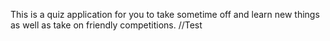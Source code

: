 This is a quiz application for you to take sometime off and learn new things as well as take on friendly competitions.
//Test
